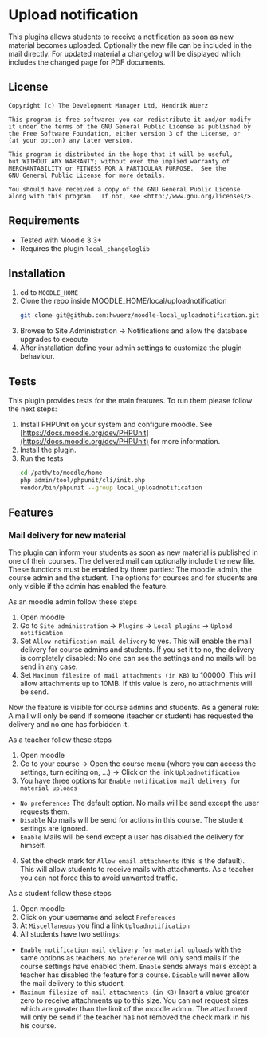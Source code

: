 Upload notification
=====================================================

This plugins allows students to receive a notification as soon as new material becomes uploaded. 
Optionally the new file can be included in the mail directly.
For updated material a changelog will be displayed which includes the changed page for PDF documents.

License
-------

    Copyright (c) The Development Manager Ltd, Hendrik Wuerz

    This program is free software: you can redistribute it and/or modify
    it under the terms of the GNU General Public License as published by
    the Free Software Foundation, either version 3 of the License, or
    (at your option) any later version.

    This program is distributed in the hope that it will be useful,
    but WITHOUT ANY WARRANTY; without even the implied warranty of
    MERCHANTABILITY or FITNESS FOR A PARTICULAR PURPOSE.  See the
    GNU General Public License for more details.

    You should have received a copy of the GNU General Public License
    along with this program.  If not, see <http://www.gnu.org/licenses/>.

Requirements
------------

* Tested with Moodle 3.3+
* Requires the plugin `local_changeloglib`

Installation
--------

1. cd to `MOODLE_HOME`
2. Clone the repo inside MOODLE_HOME/local/uploadnotification
   ```bash
   git clone git@github.com:hwuerz/moodle-local_uploadnotification.git local/uploadnotification
   ```
3. Browse to Site Administration -> Notifications and allow the database upgrades to execute
4. After installation define your admin settings to customize the plugin behaviour.

Tests
------

This plugin provides tests for the main features. To run them please follow the next steps:

1. Install PHPUnit on your system and configure moodle. See [https://docs.moodle.org/dev/PHPUnit](https://docs.moodle.org/dev/PHPUnit) for more information.
2. Install the plugin.
3. Run the tests
    ```bash
    cd /path/to/moodle/home
    php admin/tool/phpunit/cli/init.php
    vendor/bin/phpunit --group local_uploadnotification
    ``` 

Features
--------

### Mail delivery for new material
The plugin can inform your students as soon as new material is published in one of their courses. The delivered mail can optionally include the new file. These functions must be enabled by three parties: The moodle admin, the course admin and the student. The options for courses and for students are only visible if the admin has enabled the feature. 

As an moodle admin follow these steps
1. Open moodle
2. Go to `Site administration` -> `Plugins` -> `Local plugins` -> `Upload notification`
3. Set `Allow notification mail delivery` to yes. This will enable the mail delivery for course admins and students. If you set it to no, the delivery is completely disabled: No one can see the settings and no mails will be send in any case.
4. Set `Maximum filesize of mail attachments (in KB)` to 100000. This will allow attachments up to 10MB. If this value is zero, no attachments will be send.

Now the feature is visible for course admins and students. As a general rule: A mail will only be send if someone (teacher or student) has requested the delivery and no one has forbidden it.

As a teacher follow these steps
1. Open moodle
2. Go to your course -> Open the course menu (where you can access the settings, turn editing on, ...) -> Click on the link `Uploadnotification`
3. You have three options for `Enable notification mail delivery for material uploads`
- `No preferences` The default option. No mails will be send except the user requests them.
- `Disable` No mails will be send for actions in this course. The student settings are ignored.
- `Enable` Mails will be send except a user has disabled the delivery for himself.  
4. Set the check mark for `Allow email attachments` (this is the default). This will allow students to receive mails with attachments. As a teacher you can not force this to avoid unwanted traffic.

As a student follow these steps
1. Open moodle
2. Click on your username and select `Preferences`
3. At `Miscellaneous` you find a link `Uploadnotification`
4. All students have two settings:
- `Enable notification mail delivery for material uploads` with the same options as teachers. `No preference` will only send mails if the course settings have enabled them. `Enable` sends always mails except a teacher has disabled the feature for a course. `Disable` will never allow the mail delivery to this student.
- `Maximum filesize of mail attachments (in KB)` Insert a value greater zero to receive attachments up to this size. You can not request sizes which are greater than the limit of the moodle admin. The attachment will only be send if the teacher has not removed the check mark in his his course.
